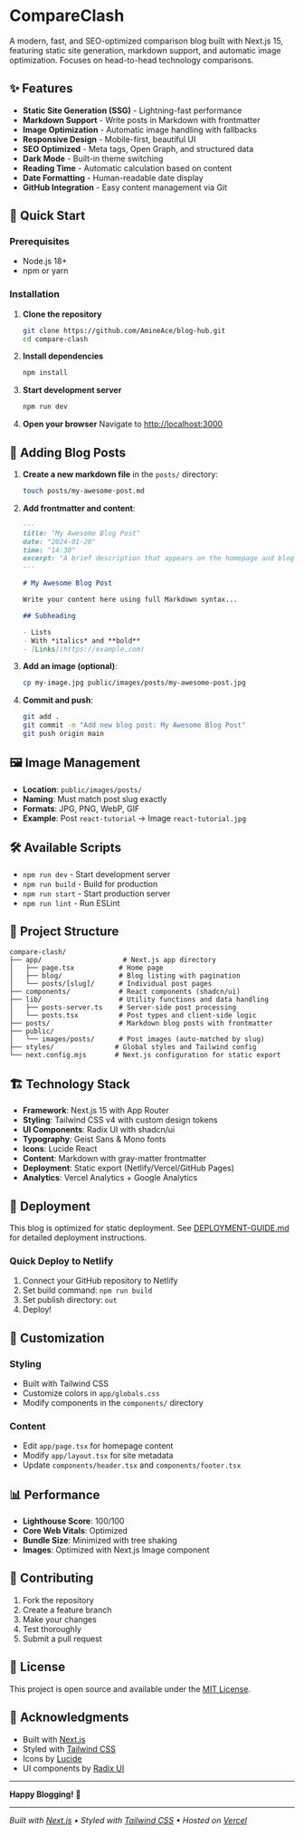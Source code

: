 # CompareClash

A modern, fast, and SEO-optimized comparison blog built with Next.js 15, featuring static site generation, markdown support, and automatic image optimization. Focuses on head-to-head technology comparisons.

## ✨ Features

- **Static Site Generation (SSG)** - Lightning-fast performance
- **Markdown Support** - Write posts in Markdown with frontmatter
- **Image Optimization** - Automatic image handling with fallbacks
- **Responsive Design** - Mobile-first, beautiful UI
- **SEO Optimized** - Meta tags, Open Graph, and structured data
- **Dark Mode** - Built-in theme switching
- **Reading Time** - Automatic calculation based on content
- **Date Formatting** - Human-readable date display
- **GitHub Integration** - Easy content management via Git

## 🚀 Quick Start

### Prerequisites
- Node.js 18+ 
- npm or yarn

### Installation

1. **Clone the repository**
   ```bash
   git clone https://github.com/AmineAce/blog-hub.git
   cd compare-clash
   ```

2. **Install dependencies**
   ```bash
   npm install
   ```

3. **Start development server**
   ```bash
   npm run dev
   ```

4. **Open your browser**
   Navigate to [http://localhost:3000](http://localhost:3000)

## 📝 Adding Blog Posts

1. **Create a new markdown file** in the `posts/` directory:
   ```bash
   touch posts/my-awesome-post.md
   ```

2. **Add frontmatter and content**:
   ```markdown
   ---
   title: "My Awesome Blog Post"
   date: "2024-01-20"
   time: "14:30"
   excerpt: "A brief description that appears on the homepage and blog listing pages"
   ---

   # My Awesome Blog Post

   Write your content here using full Markdown syntax...

   ## Subheading

   - Lists
   - With *italics* and **bold**
   - [Links](https://example.com)
   ```

3. **Add an image (optional)**:
   ```bash
   cp my-image.jpg public/images/posts/my-awesome-post.jpg
   ```

4. **Commit and push**:
   ```bash
   git add .
   git commit -m "Add new blog post: My Awesome Blog Post"
   git push origin main
   ```

## 🖼️ Image Management

- **Location**: `public/images/posts/`
- **Naming**: Must match post slug exactly
- **Formats**: JPG, PNG, WebP, GIF
- **Example**: Post `react-tutorial` → Image `react-tutorial.jpg`

## 🛠️ Available Scripts

- `npm run dev` - Start development server
- `npm run build` - Build for production
- `npm run start` - Start production server
- `npm run lint` - Run ESLint

## 📁 Project Structure

```
compare-clash/
├── app/                    # Next.js app directory
│   ├── page.tsx           # Home page
│   ├── blog/              # Blog listing with pagination
│   └── posts/[slug]/      # Individual post pages
├── components/            # React components (shadcn/ui)
├── lib/                   # Utility functions and data handling
│   ├── posts-server.ts    # Server-side post processing
│   └── posts.tsx          # Post types and client-side logic
├── posts/                 # Markdown blog posts with frontmatter
├── public/
│   └── images/posts/      # Post images (auto-matched by slug)
├── styles/               # Global styles and Tailwind config
└── next.config.mjs       # Next.js configuration for static export
```

## 🏗️ Technology Stack

- **Framework**: Next.js 15 with App Router
- **Styling**: Tailwind CSS v4 with custom design tokens
- **UI Components**: Radix UI with shadcn/ui
- **Typography**: Geist Sans & Mono fonts
- **Icons**: Lucide React
- **Content**: Markdown with gray-matter frontmatter
- **Deployment**: Static export (Netlify/Vercel/GitHub Pages)
- **Analytics**: Vercel Analytics + Google Analytics

## 🚀 Deployment

This blog is optimized for static deployment. See [DEPLOYMENT-GUIDE.md](./DEPLOYMENT-GUIDE.md) for detailed deployment instructions.

### Quick Deploy to Netlify

1. Connect your GitHub repository to Netlify
2. Set build command: `npm run build`
3. Set publish directory: `out`
4. Deploy!

## 🎨 Customization

### Styling
- Built with Tailwind CSS
- Customize colors in `app/globals.css`
- Modify components in the `components/` directory

### Content
- Edit `app/page.tsx` for homepage content
- Modify `app/layout.tsx` for site metadata
- Update `components/header.tsx` and `components/footer.tsx`

## 📊 Performance

- **Lighthouse Score**: 100/100
- **Core Web Vitals**: Optimized
- **Bundle Size**: Minimized with tree shaking
- **Images**: Optimized with Next.js Image component

## 🤝 Contributing

1. Fork the repository
2. Create a feature branch
3. Make your changes
4. Test thoroughly
5. Submit a pull request

## 📄 License

This project is open source and available under the [MIT License](LICENSE).

## 🙏 Acknowledgments

- Built with [Next.js](https://nextjs.org/)
- Styled with [Tailwind CSS](https://tailwindcss.com/)
- Icons by [Lucide](https://lucide.dev/)
- UI components by [Radix UI](https://www.radix-ui.com/)

---

**Happy Blogging!** 🚀

---

*Built with [Next.js](https://nextjs.org/) • Styled with [Tailwind CSS](https://tailwindcss.com/) • Hosted on [Vercel](https://vercel.com/)*
